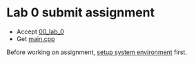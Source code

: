 # Lab 0 submit assignment

- Accept [00_lab_0](https://classroom.github.com/a/10toQIia)
- Get [main.cpp](main.cpp)

Before working on assignment, [setup system environment]() first.
